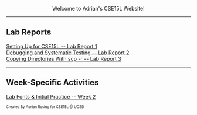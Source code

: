 <p align="center">
  Welcome to Adrian's CSE15L Website! 
</p>

---

<h2>Lab Reports</h2>
<div>
<a href="https://lasteternity.github.io/cse15l-lab-reports/lab-report-1-week-2.html">Setting Up for CSE15L -- Lab Report 1</a> 
<div>
<a href="https://lasteternity.github.io/cse15l-lab-reports/lab-report-2-week-4.html">Debugging and Systematic Testing -- Lab Report 2</a>
<div>
<a href="https://lasteternity.github.io/cse15l-lab-reports/lab-report-3-week-6.html">Copying Directories With scp -r -- Lab Report 3</a>
<div>

<hr>


<p align="center">
  <h2>Week-Specific Activities</h2>
  <a href="https://lasteternity.github.io/cse15l-lab-reports/Week2PracticePage.html">Lab Fonts & Initial Practice -- Week 2</a>
</p>


<sub><sup>Created By Adrian Rosing for CSE15L @ UCSD</sup></sub>

